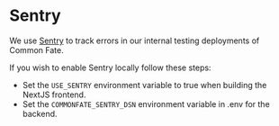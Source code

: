 # Sentry

We use [Sentry](https://sentry.io) to track errors in our internal testing deployments of Common Fate.

If you wish to enable Sentry locally follow these steps:

- Set the `USE_SENTRY` environment variable to true when building the NextJS frontend.
- Set the `COMMONFATE_SENTRY_DSN` environment variable in .env for the backend.
